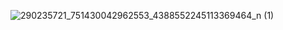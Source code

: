


![290235721_751430042962553_4388552245113369464_n (1)](https://user-images.githubusercontent.com/83629006/176095494-19e4edda-17a0-428f-a110-e8456a7b0b61.png)
